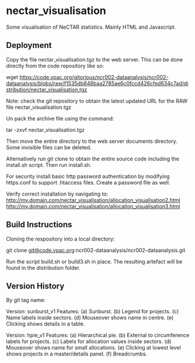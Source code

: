 nectar_visualisation
====================

Some visualisation of NeCTAR statistics. Mainly HTML and Javascript.

Deployment
--------------------

Copy the file nectar_visualisation.tgz to the web server. This can be done directly from the code repository like so:

wget https://code.vpac.org/gitorious/ncr002-dataanalysis/ncr002-dataanalysis/blobs/raw/f1535db848baa2785ae6c0fccd426cfed634c7ad/distribution/nectar_visualisation.tgz

Note: check the git repository to obtain the latest updated URL for the RAW file nectar_visualisation.tgz

Un pack the archive file  using the command:

tar -zxvf nectar_visualisation.tgz

Then move the entire directory to the web server documents directory.
Some invisible files can be deleted.

 Alternatively run git clone to obtain the entire source code including the install.sh script.
 Then run install.sh.

For security install basic http password authentication by modifying https.conf
to support .htaccess files. Create a password file as well.

Verify correct installation by navigating to:
 http://my.domain.com/nectar_visualisation/allocation_visualisation2.html 
 http://my.domain.com/nectar_visualisation/allocation_visualisation3.html 
 
Build Instructions
--------------------

Cloning the respository into a local directory:

git clone git@code.vpac.org:ncr002-dataanalysis/ncr002-dataanalysis.git

Run the script build.sh or build3.sh in place. The resulting artefact will be found in the distribution folder.

Version History
--------------------

By git tag name:

Version: sunburst_v1
Features: 
	(a) Sunburst.
	(b) Legend for projects.
	(c) Name labels inside sectors.
	(d) Mouseover shows name in centre.
	(e) Clicking shows details in a table.

Version: hpie_v1
Features: 
	(a) Hierarchical pie.
	(b) External to circumference labels for projects.
	(c) Labels for allocation values inside sectors.
	(d) Mouseover shows name for small allocations.
	(e) Clicking at lowest level shows projects in a master/details panel.
	(f) Breadcrumbs.




